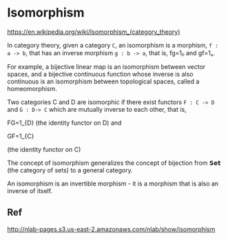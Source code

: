 # Isomorphism

https://en.wikipedia.org/wiki/Isomorphism_(category_theory)



In category theory, given a category `C`, an isomorphism is a morphism, `f : a -> b`, that has an inverse morphism `g : b -> a`, that is, fg=1ᵦ and gf=1ₐ.



For example, a bijective linear map is an isomorphism between vector spaces, and a bijective continuous function whose inverse is also continuous is an isomorphism between topological spaces, called a homeomorphism.

Two categories C and D are isomorphic if there exist functors `F : C -> D` and `G : D-> C` which are mutually inverse to each other, that is, 

FG=1_{D}
(the identity functor on D) and 

GF=1_{C}

(the identity functor on C)





The concept of isomorphism generalizes the concept of bijection from 𝗦𝗲𝘁 (the category of sets) to a general category.

An isomorphism is an invertible morphism - it is a morphism that is also an inverse of itself.

## Ref

http://nlab-pages.s3.us-east-2.amazonaws.com/nlab/show/isomorphism
